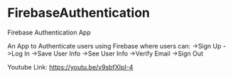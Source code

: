 # FirebaseAuthentication
Firebase Authentication App

An App to Authenticate users using Firebase where users can:
->Sign Up
->Log In
->Save User Info
->See User Info
->Verify Email
->Sign Out

Youtube Link: https://youtu.be/v9sbfXIpI-4
